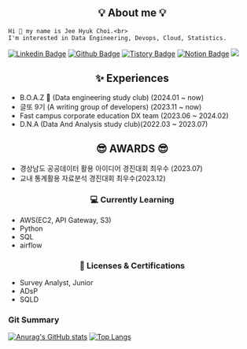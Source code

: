 ## <center>💡 About me 💡</center>
```
Hi 👋 my name is Jee Hyuk Choi.<br> 
I'm interested in Data Engineering, Devops, Cloud, Statistics.
```
[![Linkedin Badge](https://img.shields.io/badge/-LinkedIn-blue?style=flat-square&logo=LinkedIn&logoColor=white&link=https://www.linkedin.com/in/jeehyuk-choi/)](https://www.linkedin.com/in/jeehyuk-choi/)
[![Github Badge](https://img.shields.io/badge/-Github-181717?style=flat-square&logo=GitHub&logoColor=white&link=https://github.com/StatisticsFox)](https://github.com/StatisticsFox) 
[![Tistory Badge](https://img.shields.io/badge/-Tistory-ff5a4a?style=flat-square&logo=Tistory&logoColor=white&link=https://www.statisticsfox.com/)](https://www.statisticsfox.com/)
[![Notion Badge](https://img.shields.io/badge/-Notion-000000?style=flat-square&logo=Notion&logoColor=white&link=https://www.notion.so/c5145109c4d540179f0393632723f577?pvs=4)](https://www.notion.so/c5145109c4d540179f0393632723f577?pvs=4) 
<a href="https://www.instagram.com/jililililihk?igsh=MWZ6cTV2bm0wcXI2cw%3D%3D&utm_source=qr"><img src="https://img.shields.io/badge/Instagram-E4405F.svg?style=flat-square&logo=Instagram&logoColor=white"/></a>

## <center>✨ Experiences  </center>
  - B.O.A.Z 🐘 (Data engineering study club) (2024.01 ~ now)
  - 글또 9기 (A writing group of developers) (2023.11 ~ now)
  - Fast campus corporate education DX team (2023.06 ~ 2024.02)
  - D.N.A (Data And Analysis study club)(2022.03 ~ 2023.07)

## <center> 😎 AWARDS 😎 </center>
  - 경상남도 공공데이터 활용 아이디어 경진대회 최우수 (2023.07)
  - 교내 통계활용 자료분석 경진대회 최우수(2023.12)

### <center> 💻 Currently Learning </center>
  - AWS(EC2, API Gateway, S3)
  - Python
  - SQL
  - airflow

### <center> 🪪 Licenses & Certifications </center>
- Survey Analyst, Junior
- ADsP
- SQLD

### Git Summary
[![Anurag's GitHub stats](https://github-readme-stats.vercel.app/api?username=StatisticsFox&show_icons=true)](https://github.com/anuraghazra/github-readme-stats)  [![Top Langs](https://github-readme-stats.vercel.app/api/top-langs/?username=StatisticsFox&layout=compact&hide=html,css,c&langs_count=10)](https://github.com/anuraghazra/github-readme-stats)


<!--
**weed0328/weed0328** is a ✨ _special_ ✨ repository because its `README.md` (this file) appears on your GitHub profile.

Here are some ideas to get you started:

- 🔭 I’m currently working on ...
- 🌱 I’m currently learning ...
- 👯 I’m looking to collaborate on ...
- 🤔 I’m looking for help with ...
- 💬 Ask me about ...
- 📫 How to reach me: ...
- 😄 Pronouns: ...
- ⚡ Fun fact: ...
-->
